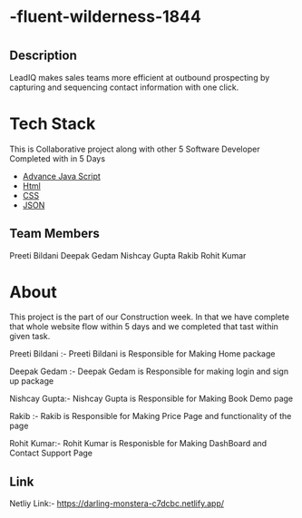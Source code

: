 # -fluent-wilderness-1844

# <Lead IQ Clone >

## Description

LeadIQ makes sales teams more efficient at outbound prospecting by capturing and sequencing contact information with one click.

# Tech Stack 

This is Collaborative project along with other 5 Software Developer Completed with in 5 Days

- [Advance Java Script](#installation)
- [Html](#usage)
- [CSS](#credits)
- [JSON](#license)

## Team Members

  Preeti Bildani
  Deepak Gedam
  Nishcay Gupta
  Rakib 
  Rohit Kumar

# About

This project is the part of our Construction week. In that we have  complete that whole website flow within 5 days and we completed that tast within given task.

Preeti Bildani :- Preeti Bildani is Responsible for Making Home package

Deepak Gedam :- Deepak Gedam is Responsible for making login and sign up package

Nishcay Gupta:- Nishcay Gupta is Responsible for  Making Book Demo page 

Rakib :- Rakib is Responsible for Making Price Page and functionality of the page

Rohit Kumar:- Rohit Kumar is Responisble for Making DashBoard and Contact Support Page 

## Link

Netliy Link:- https://darling-monstera-c7dcbc.netlify.app/


